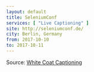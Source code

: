 ```yaml
---
layout: default
title: SeleniumConf
services: [ "Live Captioning" ]
site: http://seleniumconf.de/
city: Berlin, Germany
from: 2017-10-10
to: 2017-10-11
---
```


Source: [White Coat Captioning](http://www.whitecoatcaptioning.com/)
